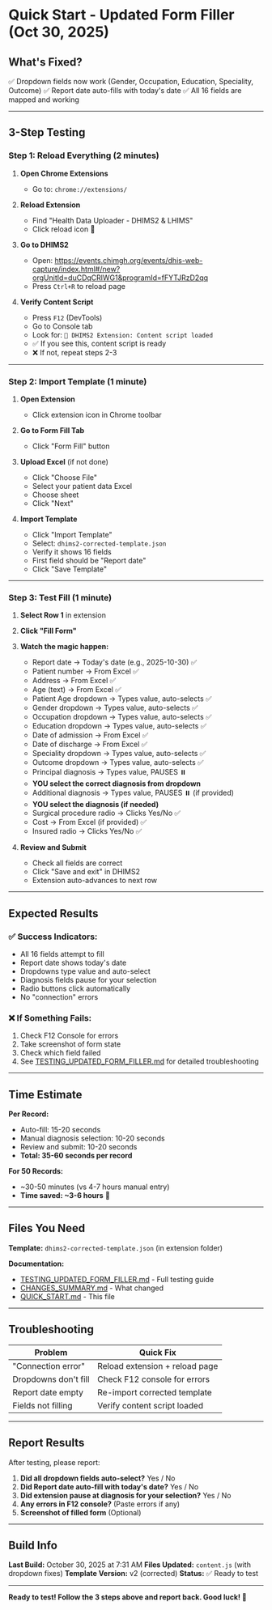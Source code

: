 # Quick Start - Updated Form Filler (Oct 30, 2025)

## What's Fixed?
✅ Dropdown fields now work (Gender, Occupation, Education, Speciality, Outcome)
✅ Report date auto-fills with today's date
✅ All 16 fields are mapped and working

---

## 3-Step Testing

### Step 1: Reload Everything (2 minutes)

1. **Open Chrome Extensions**
   - Go to: `chrome://extensions/`

2. **Reload Extension**
   - Find "Health Data Uploader - DHIMS2 & LHIMS"
   - Click reload icon 🔄

3. **Go to DHIMS2**
   - Open: https://events.chimgh.org/events/dhis-web-capture/index.html#/new?orgUnitId=duCDqCRlWG1&programId=fFYTJRzD2qq
   - Press `Ctrl+R` to reload page

4. **Verify Content Script**
   - Press `F12` (DevTools)
   - Go to Console tab
   - Look for: `🔌 DHIMS2 Extension: Content script loaded`
   - ✅ If you see this, content script is ready
   - ❌ If not, repeat steps 2-3

---

### Step 2: Import Template (1 minute)

1. **Open Extension**
   - Click extension icon in Chrome toolbar

2. **Go to Form Fill Tab**
   - Click "Form Fill" button

3. **Upload Excel** (if not done)
   - Click "Choose File"
   - Select your patient data Excel
   - Choose sheet
   - Click "Next"

4. **Import Template**
   - Click "Import Template"
   - Select: `dhims2-corrected-template.json`
   - Verify it shows 16 fields
   - First field should be "Report date"
   - Click "Save Template"

---

### Step 3: Test Fill (1 minute)

1. **Select Row 1** in extension

2. **Click "Fill Form"**

3. **Watch the magic happen:**
   - Report date → Today's date (e.g., 2025-10-30) ✅
   - Patient number → From Excel ✅
   - Address → From Excel ✅
   - Age (text) → From Excel ✅
   - Patient Age dropdown → Types value, auto-selects ✅
   - Gender dropdown → Types value, auto-selects ✅
   - Occupation dropdown → Types value, auto-selects ✅
   - Education dropdown → Types value, auto-selects ✅
   - Date of admission → From Excel ✅
   - Date of discharge → From Excel ✅
   - Speciality dropdown → Types value, auto-selects ✅
   - Outcome dropdown → Types value, auto-selects ✅
   - Principal diagnosis → Types value, PAUSES ⏸️
   - **YOU select the correct diagnosis from dropdown**
   - Additional diagnosis → Types value, PAUSES ⏸️ (if provided)
   - **YOU select the diagnosis (if needed)**
   - Surgical procedure radio → Clicks Yes/No ✅
   - Cost → From Excel (if provided) ✅
   - Insured radio → Clicks Yes/No ✅

4. **Review and Submit**
   - Check all fields are correct
   - Click "Save and exit" in DHIMS2
   - Extension auto-advances to next row

---

## Expected Results

### ✅ Success Indicators:
- All 16 fields attempt to fill
- Report date shows today's date
- Dropdowns type value and auto-select
- Diagnosis fields pause for your selection
- Radio buttons click automatically
- No "connection" errors

### ❌ If Something Fails:
1. Check F12 Console for errors
2. Take screenshot of form state
3. Check which field failed
4. See [TESTING_UPDATED_FORM_FILLER.md](TESTING_UPDATED_FORM_FILLER.md) for detailed troubleshooting

---

## Time Estimate

**Per Record:**
- Auto-fill: 15-20 seconds
- Manual diagnosis selection: 10-20 seconds
- Review and submit: 10-20 seconds
- **Total: 35-60 seconds per record**

**For 50 Records:**
- ~30-50 minutes (vs 4-7 hours manual entry)
- **Time saved: ~3-6 hours** 🎉

---

## Files You Need

**Template:** `dhims2-corrected-template.json` (in extension folder)

**Documentation:**
- [TESTING_UPDATED_FORM_FILLER.md](TESTING_UPDATED_FORM_FILLER.md) - Full testing guide
- [CHANGES_SUMMARY.md](CHANGES_SUMMARY.md) - What changed
- [QUICK_START.md](QUICK_START.md) - This file

---

## Troubleshooting

| Problem | Quick Fix |
|---------|-----------|
| "Connection error" | Reload extension + reload page |
| Dropdowns don't fill | Check F12 console for errors |
| Report date empty | Re-import corrected template |
| Fields not filling | Verify content script loaded |

---

## Report Results

After testing, please report:

1. **Did all dropdown fields auto-select?** Yes / No
2. **Did Report date auto-fill with today's date?** Yes / No
3. **Did extension pause at diagnosis for your selection?** Yes / No
4. **Any errors in F12 console?** (Paste errors if any)
5. **Screenshot of filled form** (Optional)

---

## Build Info

**Last Build:** October 30, 2025 at 7:31 AM
**Files Updated:** `content.js` (with dropdown fixes)
**Template Version:** v2 (corrected)
**Status:** ✅ Ready to test

---

**Ready to test! Follow the 3 steps above and report back. Good luck! 🚀**
